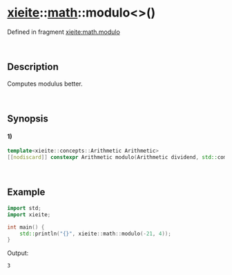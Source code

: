 # [xieite](../../xieite.md)\:\:[math](../../math.md)\:\:modulo\<\>\(\)
Defined in fragment [xieite:math.modulo](../../../src/math/modulo.cpp)

&nbsp;

## Description
Computes modulus better.

&nbsp;

## Synopsis
#### 1)
```cpp
template<xieite::concepts::Arithmetic Arithmetic>
[[nodiscard]] constexpr Arithmetic modulo(Arithmetic dividend, std::common_type_t<Arithmetic> divisor) noexcept;
```

&nbsp;

## Example
```cpp
import std;
import xieite;

int main() {
    std::println("{}", xieite::math::modulo(-21, 4));
}
```
Output:
```
3
```
